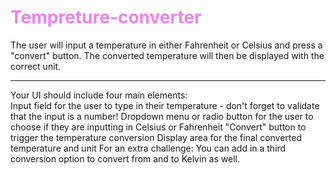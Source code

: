 <h1 style="color:violet;">Tempreture-converter</h1>
<p>The user will input a temperature in either Fahrenheit or Celsius and press a "convert" button. The converted temperature will then be displayed with the correct unit.
<br><hr>
Your UI should include four main elements:
<br>
Input field for the user to type in their temperature - don't forget to validate that the input is a number!
Dropdown menu or radio button for the user to choose if they are inputting in Celsius or Fahrenheit
"Convert" button to trigger the temperature conversion
Display area for the final converted temperature and unit
For an extra challenge: You can add in a third conversion option to convert from and to Kelvin as well.</p>


